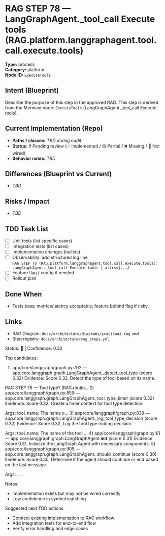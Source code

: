 # RAG STEP 78 — LangGraphAgent._tool_call Execute tools (RAG.platform.langgraphagent.tool.call.execute.tools)

**Type:** process  
**Category:** platform  
**Node ID:** `ExecuteTools`

## Intent (Blueprint)
Describe the purpose of this step in the approved RAG. This step is derived from the Mermaid node: `ExecuteTools` (LangGraphAgent._tool_call Execute tools).

## Current Implementation (Repo)
- **Paths / classes:** _TBD during audit_
- **Status:** ❓ Pending review (✅ Implemented / 🟡 Partial / ❌ Missing / 🔌 Not wired)
- **Behavior notes:** _TBD_

## Differences (Blueprint vs Current)
- _TBD_

## Risks / Impact
- _TBD_

## TDD Task List
- [ ] Unit tests (list specific cases)
- [ ] Integration tests (list cases)
- [ ] Implementation changes (bullets)
- [ ] Observability: add structured log line  
  `RAG STEP 78 (RAG.platform.langgraphagent.tool.call.execute.tools): LangGraphAgent._tool_call Execute tools | attrs={...}`
- [ ] Feature flag / config if needed
- [ ] Rollout plan

## Done When
- Tests pass; metrics/latency acceptable; feature behind flag if risky.

## Links
- RAG Diagram: `docs/architecture/diagrams/pratikoai_rag.mmd`
- Step registry: `docs/architecture/rag_steps.yml`


<!-- AUTO-AUDIT:BEGIN -->
Status: 🔌  |  Confidence: 0.32

Top candidates:
1) app/core/langgraph/graph.py:792 — app.core.langgraph.graph.LangGraphAgent._detect_tool_type (score 0.32)
   Evidence: Score 0.32, Detect the type of tool based on its name.

RAG STEP 79 — Tool type? (RAG.routin...
2) app/core/langgraph/graph.py:859 — app.core.langgraph.graph.LangGraphAgent._tool_type_timer (score 0.32)
   Evidence: Score 0.32, Create a timer context for tool type detection.

Args:
    tool_name: The name o...
3) app/core/langgraph/graph.py:839 — app.core.langgraph.graph.LangGraphAgent._log_tool_type_decision (score 0.32)
   Evidence: Score 0.32, Log the tool type routing decision.

Args:
    tool_name: The name of the tool
 ...
4) app/core/langgraph/graph.py:61 — app.core.langgraph.graph.LangGraphAgent.__init__ (score 0.31)
   Evidence: Score 0.31, Initialize the LangGraph Agent with necessary components.
5) app/core/langgraph/graph.py:905 — app.core.langgraph.graph.LangGraphAgent._should_continue (score 0.30)
   Evidence: Score 0.30, Determine if the agent should continue or end based on the last message.

Args:
...

Notes:
- Implementation exists but may not be wired correctly
- Low confidence in symbol matching

Suggested next TDD actions:
- Connect existing implementation to RAG workflow
- Add integration tests for end-to-end flow
- Verify error handling and edge cases
<!-- AUTO-AUDIT:END -->
